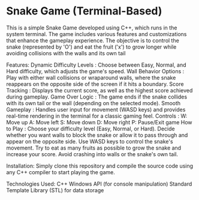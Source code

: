 # Snake Game (Terminal-Based)
This is a simple Snake Game developed using C++, which runs in the system terminal. The game includes various features and customizations that enhance the gameplay experience. The objective is to control the snake (represented by 'O') and eat the fruit ('x') to grow longer while avoiding collisions with the walls and its own tail


Features:
Dynamic Difficulty Levels : Choose between Easy, Normal, and Hard difficulty, which adjusts the game's speed.
Wall Behavior Options : Play with either wall collisions or wraparound walls, where the snake reappears on the opposite side of the screen if it hits a boundary.
Score Tracking : Displays the current score, as well as the highest score achieved during gameplay.
Game Over Logic : The game ends if the snake collides with its own tail or the wall (depending on the selected mode).
Smooth Gameplay : Handles user input for movement (WASD keys) and provides real-time rendering in the terminal for a classic gaming feel.
Controls :
W: Move up
A: Move left
S: Move down
D: Move right
P: Pause/Exit game
How to Play :
Choose your difficulty level (Easy, Normal, or Hard).
Decide whether you want walls to block the snake or allow it to pass through and appear on the opposite side.
Use WASD keys to control the snake's movement.
Try to eat as many fruits as possible to grow the snake and increase your score.
Avoid crashing into walls or the snake's own tail.

Installation:
Simply clone this repository and compile the source code using any C++ compiler to start playing the game.

Technologies Used:
C++
Windows API (for console manipulation)
Standard Template Library (STL) for data storage
